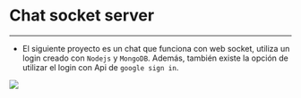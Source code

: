 # Chat socket server
****************************
- El siguiente proyecto es un chat que funciona con web socket, utiliza un login creado con `Nodejs` y `MongoDB`. Además, también existe la opción de utilizar el login con Api de `google sign in`. 

<img src="https://lh3.googleusercontent.com/pw/ACtC-3emDhlqQxUxZlVGb9WfFSrbQt9UTY0dPd3whqDm4ijF1YkziGUMVRIYwhKbmAFeK4kd2HeiGXZLBXxR-95bjvC2CV-4clUnsdA-6YhrLUayeu7hBBFcvtk3VWpJN7jO0gc7IEk61JVf0XK9VvGr561u=w1317-h588-no?authuser=1">
 
